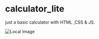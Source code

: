 # calculator_lite
just a basic calculator with HTML ,CSS &amp; JS. 

![Local Image](images/calculatorOutput.png)
